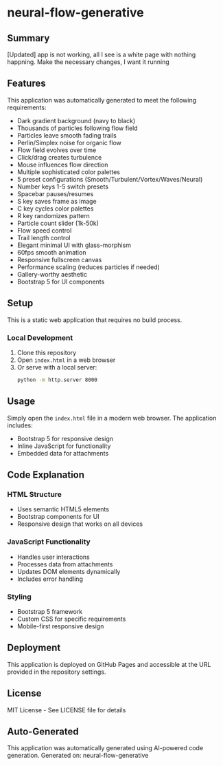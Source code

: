 # neural-flow-generative

## Summary

[Updated] app is not working, all I see is a white page with nothing happning. Make the necessary changes, I want it running

## Features

This application was automatically generated to meet the following requirements:

- Dark gradient background (navy to black)
- Thousands of particles following flow field
- Particles leave smooth fading trails
- Perlin/Simplex noise for organic flow
- Flow field evolves over time
- Click/drag creates turbulence
- Mouse influences flow direction
- Multiple sophisticated color palettes
- 5 preset configurations (Smooth/Turbulent/Vortex/Waves/Neural)
- Number keys 1-5 switch presets
- Spacebar pauses/resumes
- S key saves frame as image
- C key cycles color palettes
- R key randomizes pattern
- Particle count slider (1k-50k)
- Flow speed control
- Trail length control
- Elegant minimal UI with glass-morphism
- 60fps smooth animation
- Responsive fullscreen canvas
- Performance scaling (reduces particles if needed)
- Gallery-worthy aesthetic
- Bootstrap 5 for UI components

## Setup

This is a static web application that requires no build process.

### Local Development

1. Clone this repository
2. Open `index.html` in a web browser
3. Or serve with a local server:
   ```bash
   python -m http.server 8000
   ```


## Usage

Simply open the `index.html` file in a modern web browser. The application includes:
- Bootstrap 5 for responsive design
- Inline JavaScript for functionality
- Embedded data for attachments

## Code Explanation

### HTML Structure
- Uses semantic HTML5 elements
- Bootstrap components for UI
- Responsive design that works on all devices

### JavaScript Functionality
- Handles user interactions
- Processes data from attachments
- Updates DOM elements dynamically
- Includes error handling

### Styling
- Bootstrap 5 framework
- Custom CSS for specific requirements
- Mobile-first responsive design

## Deployment

This application is deployed on GitHub Pages and accessible at the URL provided in the repository settings.

## License

MIT License - See LICENSE file for details

## Auto-Generated

This application was automatically generated using AI-powered code generation.
Generated on: neural-flow-generative
